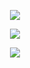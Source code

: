 <p align="center">
    <img
        src="https://github-readme-stats-delta-pearl.vercel.app/api?username=ImpatientTurtle&count_private=true&show_icons=true&theme=tokyonight" />
</p>

<p align="center">
    <img
        src="https://github-readme-stats-delta-pearl.vercel.app/api/top-langs/?username=ImpatientTurtle&theme=tokyonight&langs_count=10" />
</p>

<p align="center">
    <img
        src="https://komarev.com/ghpvc/?username=ImpatientTurtle&color=38bcad&style=plastic&label=Profile+Views" />
</p>
